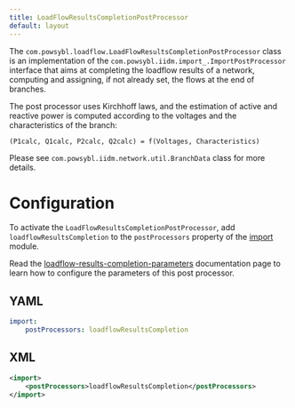 ```yaml
---
title: LoadFlowResultsCompletionPostProcessor
default: layout
---
```


The `com.powsybl.loadflow.LoadFlowResultsCompletionPostProcessor` class is an implementation of the `com.powsybl.iidm.import_.ImportPostProcessor`
interface that aims at completing the loadflow results of a network, computing and assigning, if not already set, the flows
at the end of branches.

The post processor uses Kirchhoff laws, and the estimation of active and reactive power is computed according to the
voltages and the characteristics of the branch:
```
(P1calc, Q1calc, P2calc, Q2calc) = f(Voltages, Characteristics)
```

Please see `com.powsybl.iidm.network.util.BranchData` class for more details.

# Configuration
To activate the `LoadFlowResultsCompletionPostProcessor`, add `loadflowResultsCompletion` to the `postProcessors`
property of the [import](../../../configuration/modules/import.md) module.

Read the [loadflow-results-completion-parameters](../../../configuration/modules/loadflow-results-completion-parameters.md)
documentation page to learn how to configure the parameters of this post processor.

## YAML
```yaml
import:
    postProcessors: loadflowResultsCompletion
```

## XML
```xml
<import>
    <postProcessors>loadflowResultsCompletion</postProcessors>
</import>
```
